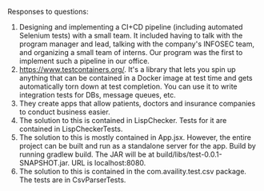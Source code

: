 Responses to questions:
1. Designing and implementing a CI+CD pipeline (including automated Selenium tests) with a small team. It included having to talk with the program manager and lead, talking with the company's INFOSEC team, and organizing a small team of interns. Our program was the first to implement such a pipeline in our office.
2. https://www.testcontainers.org/. It's a library that lets you spin up anything that can be contained in a Docker image at test time and gets automatically torn down at test completion. You can use it to write integration tests for DBs, message queues, etc. 
3. They create apps that allow patients, doctors and insurance companies to conduct business easier.
4. The solution to this is contained in LispChecker. Tests for it are contained in LispCheckerTests.
5. The solution to this is mostly contained in App.jsx. However, the entire project can be built and run as a standalone server for the app. Build by running gradlew build. The JAR will be at build/libs/test-0.0.1-SNAPSHOT.jar. URL is localhost:8080.
6. The solution to this is contained in the com.availity.test.csv package. The tests are in CsvParserTests.